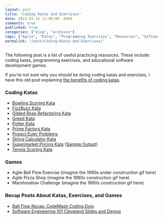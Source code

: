```yaml
---
layout: post
title: "Coding Katas and Exercises"
date: 2012-03-16 11:00:00 -0400
comments: true
published: true
categories: ["blog", "archives"]
tags: ["Agile", "Katas", "Programming Exercises", "Resources", "Software Craftsmanship"]
permalink: "/post/Coding-Katas-and-Exercises/"
---
```

<!-- more -->



<p>The following post is a list of useful practicing resources. These include: coding katas, programming exercises, and educational software development games.</p>  <p>If you’re not sure why you should be doing coding katas and exercises, I have this old post explaining <a href="/post/How-Coding-Katas-Can-Help-You.aspx" target="_blank">the benefits of coding katas</a>.</p>  <h3>Coding Katas</h3>  <ul>   <li><a href="http://nimblepros.com/media/36610/bowling%20scoring%20kata.pdf">Bowling Scoring Kata</a></li>    <li><a href="http://nimblepros.com/media/36613/fizzbuzz%20kata.pdf">FizzBuzz Kata</a></li>    <li><a href="http://nimblepros.com/media/36616/gilded%20rose%20refactoring%20kata.pdf">Gilded Rose Refactoring Kata</a></li>    <li><a href="http://nimblepros.com/media/36619/greed%20kata.pdf">Greed Kata</a></li>    <li><a href="http://nimblepros.com/media/36622/potter%20kata.pdf">Potter Kata</a></li>    <li><a href="http://nimblepros.com/media/39026/prime%20factors%20kata.pdf">Prime Factors Kata</a></li>    <li><a href="http://nimblepros.com/media/36625/project%20euler%20problems.pdf">Project Euler Problems</a></li>    <li><a href="http://nimblepros.com/media/36628/string%20calculator%20kata.pdf">String Calculator Kata</a></li>    <li><a href="http://nimblepros.com/media/36760/supermarket%20pricing%20kata.pdf">Supermarket Pricing Kata</a> (<a href="http://nimblepros.com/media/36763/supermarket%20pricing%20kata%20-%20sample%20output.pdf">Sample Output</a>)</li>    <li><a href="http://nimblepros.com/media/36631/tennis%20scoring%20kata.pdf">Tennis Scoring Kata</a></li> </ul>  <h3>Games</h3>  <ul>   <li>Agile Ball Flow Exercise (imagine the 1990s under construction gif here)</li>    <li>Agile Pizza Shop (imagine the 1990s construction gif here)</li>    <li>Marshmallow Challenge (imagine the 1990s construction gif here)</li> </ul>  <h3></h3>  <h3>Recap Posts About Katas, Exercises, and Games</h3>  <ul>   <li><a href="/post/Ball-Flow-Recap-CodeMash-Coding-Dojo.aspx" target="_blank">Ball Flow Recap: CodeMash Coding Dojo</a></li>    <li><a href="/post/Software-Engineering-101-Cleveland-Slides-and-Demos.aspx" target="_blank">Software Engineering 101 Cleveland Slides and Demos</a></li> </ul>
